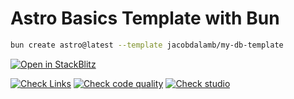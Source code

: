 # Astro Basics Template with Bun

```zsh
bun create astro@latest --template jacobdalamb/my-db-template
```

[![Open in StackBlitz](https://developer.stackblitz.com/img/open_in_stackblitz.svg)](https://stackblitz.com/github/jacobdalamb/my-db-template)

[![Check Links](https://github.com/jacobdalamb/my-db-template/actions/workflows/check_links.yml/badge.svg)](https://github.com/jacobdalamb/my-db-template/actions/workflows/check_links.yml)
[![Check code quality](https://github.com/jacobdalamb/my-db-template/actions/workflows/pull_request.yml/badge.svg)](https://github.com/jacobdalamb/my-db-template/actions/workflows/pull_request.yml)
[![Check studio](https://github.com/jacobdalamb/my-db-template/actions/workflows/_studio.yml/badge.svg)](https://github.com/jacobdalamb/my-db-template/actions/workflows/_studio.yml)
